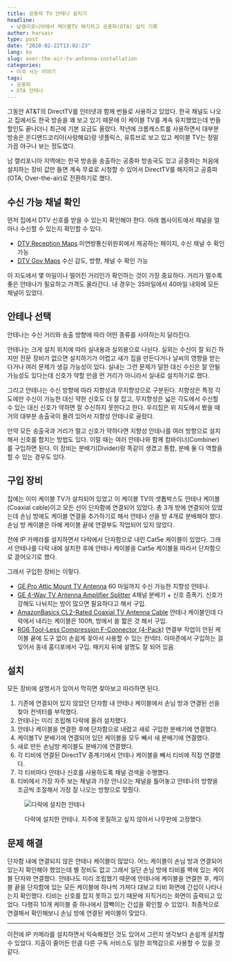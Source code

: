 ```yaml
---
title: 공중파 TV 안테나 설치기
headline:
 - 남캘리포니아에서 케이블TV 해지하고 공중파(OTA) 설치 기록
author: haruair
type: post
date: "2020-02-22T13:02:23"
lang: ko
slug: over-the-air-tv-antenna-installation
categories:
 - 미국 사는 이야기
tags:
 - 공중파
 - OTA 안테나
---
```


그동안 AT&T의 DirectTV를 인터넷과 함께 번들로 사용하고 있었다. 한국 채널도 나오고 집에서도 한국 방송을 꽤 보고 있기 때문에 이 케이블 TV를 계속 유지했었는데 번들 할인도 끝나더니 최근에 기본 요금도 올랐다. 작년에 크롬캐스트를 사용하면서 대부분 방송은 온디맨드코리아(사랑해요)랑 넷플릭스, 유튜브로 보고 있고 케이블 TV는 정말 가끔 야구나 보는 정도였다.

남 캘리포니아 지역에는 한국 방송을 송출하는 공중파 방송국도 있고 공중파는 처음에 설치하는 장비 값만 들면 계속 무료로 시청할 수 있어서 DirectTV를 해지하고 공중파(OTA; Over-the-air)로 전환하기로 했다.

## 수신 가능 채널 확인

먼저 집에서 DTV 신호를 받을 수 있는지 확인해야 한다. 아래 웹사이트에서 채널을 얼마나 수신할 수 있는지 확인할 수 있다.

- [DTV Reception Maps](https://www.fcc.gov/media/engineering/dtvmaps) 미연방통신위원회에서 제공하는 페이지, 수신 채널 수 확인 가능
- [DTV Gov Maps](http://dtvgovmaps.com/) 수신 감도, 방향, 채널 수 확인 가능

이 지도에서 몇 마일이나 떨어진 거리인가 확인하는 것이 가장 중요하다. 거리가 멀수록 좋은 안테나가 필요하고 가격도 올라간다. 내 경우는 35마일에서 40마일 내외에 모든 채널이 있었다.

## 안테나 선택

안테나는 수신 거리와 송출 방향에 따라 어떤 종류를 사야하는지 달라진다.

안테나는 크게 설치 위치에 따라 실내용과 실외용으로 나뉜다. 실외는 수신이 잘 되긴 하지만 전문 장비가 없으면 설치하기가 어렵고 새가 집을 만든다거나 날씨의 영향을 받는다거나 여러 문제가 생길 가능성이 있다. 실내는 그런 문제가 덜한 대신 수신은 잘 안될 가능성도 있다는데 신호가 약할 만큼 먼 거리가 아니라서 실내로 설치하기로 했다.

그리고 안테나는 수신 방향에 따라 지향성과 무지향성으로 구분된다. 지향성은 특정 각도에만 수신이 가능한 대신 약한 신호도 더 잘 잡고, 무지향성은 넓은 각도에서 수신할 수 있는 대신 신호가 약하면 잘 수신하지 못한다고 한다. 우리집은 위 지도에서 봤을 때 거의 대부분 송출국이 몰려 있어서 지향성 안테나로 골랐다.

만약 모든 송출국과 거리가 멀고 신호가 약하다면 지향성 안테나를 여러 방향으로 설치해서 신호를 합치는 방법도 있다. 이럴 때는 여러 안테나와 함께 컴바이너(Combiner)를 구입하면 된다. 이 장비는 분배기(Divider)랑 똑같이 생겼고 통합, 분배 둘 다 역할을 할 수 있는 경우도 있다.

## 구입 장비

집에는 이미 케이블 TV가 설치되어 있었고 이 케이블 TV의 셋톱박스도 안테나 케이블(Coaxial cable)이고 모든 선이 단자함에 연결되어 있었다. 총 3개 방에 연결되어 있었는데 손님 방에도 케이블 연결을 추가하기로 해서 안테나 선을 방 4개로 분배해야 했다. 손님 방 케이블은 아예 케이블 끝에 연결부도 작업되어 있지 않았다.

전에 IP 카메라를 설치하면서 다락에서 단자함으로 내린 Cat5e 케이블이 있었다. 그래서 안테나를 다락 내에 설치한 후에 안테나 케이블을 Cat5e 케이블을 따라서 단자함으로 끌어오기로 했다.

그래서 구입한 장비는 이렇다.

- [GE Pro Attic Mount TV Antenna](https://www.amazon.com/gp/product/B00DNJZ58M) 60 마일까지 수신 가능한 지향성 안테나.
- [GE 4-Way TV Antenna Amplifier Splitter](https://www.amazon.com/GE-4-Way-Distribution-Amplifier-34479/dp/B005AUH1SE) 4채널 분배기 + 신호 증폭기. 신호가 강해도 나눠지는 방이 많으면 필요하다고 해서 구입.
- [AmazonBasics CL2-Rated Coaxial TV Antenna Cable](https://www.amazon.com/gp/product/B01DN7NT8Q) 안테나 케이블인데 다락에서 내리는 케이블은 100ft, 방에서 쓸 짧은 것 해서 구입.
- [RG6 Tool-Less Compression F-Connector (4-Pack)](https://www.homedepot.com/p/Ideal-RG6-Tool-Less-Compression-F-Connector-4-Pack-85-069/206810398) 연결부 작업이 안된 케이블 끝에 도구 없이 손쉽게 꽂아서 사용할 수 있는 컨넥터. 아마존에서 구입하는 걸 잊어서 동네 홈디포에서 구입. 패키지 뒤에 설명도 잘 되어 있음.

## 설치

모든 장비에 설명서가 있어서 막히면 찾아보고 따라하면 된다.

1. 기존에 연결되어 있지 않았던 단자함 내 안테나 케이블에서 손님 방과 연결된 선을 찾아 컨넥터를 부착했다.
1. 안테나는 미리 조립해 다락에 올려 설치했다.
1. 안테나 케이블을 연결한 후에 단자함으로 내렸고 새로 구입한 분배기에 연결했다.
1. 케이블TV 분배기에 연결되어 있던 케이블을 모두 빼서 새 분배기에 연결했다.
1. 새로 만든 손님방 케이블도 분배기에 연결했다.
1. 각 티비에 연결된 DirectTV 중계기에서 안테나 케이블을 빼서 티비에 직접 연결했다.
1. 각 티비마다 안테나 신호를 사용하도록 채널 검색을 수행했다.
1. 티비에서 가장 자주 보는 채널과 가장 안나오는 채널을 틀어놓고 안테나의 방향을 조금씩 조절해서 가장 잘 나오는 방향으로 맞췄다.

<figure class="wide">

![다락에 설치한 안테나](/ko/posts/2020/ota-antenna.jpg)

<figcaption>다락에 설치한 안테나. 지주에 못질하고 싶지 않아서 나무판에 고정했다.</figcaption>
</figure>


## 문제 해결

단자함 내에 연결되지 않은 안테나 케이블이 많았다. 어느 케이블이 손님 방과 연결되어 있는지 확인해야 했었는데 별 장비도 없고 그래서 일단 손님 방에 티비를 벽에 있는 케이블 단자와 연결했다. 안테나도 미리 조립했기 때문에 안테나에 케이블을 연결한 후, 케이블 끝을 단자함에 있는 모든 케이블에 하나씩 가져다 대보고 티비 화면에 간섭이 나타나는지 확인했다. 티비는 신호를 잡지 못하고 있기 때문에 지직거리는 화면이 출력되고 있었다. 다행히 10개 케이블 중 하나에서 깜빡이는 간섭을 확인할 수 있었다. 최종적으로 연결해서 확인해보니 손님 방에 연결된 케이블이 맞았다.

----

이전에 IP 카메라를 설치하면서 익숙해졌던 것도 있어서 그런지 생각보다 손쉽게 설치할 수 있었다. 지출이 줄어든 만큼 다른 구독 서비스도 덜한 죄책감으로 사용할 수 있을 것 같다.
